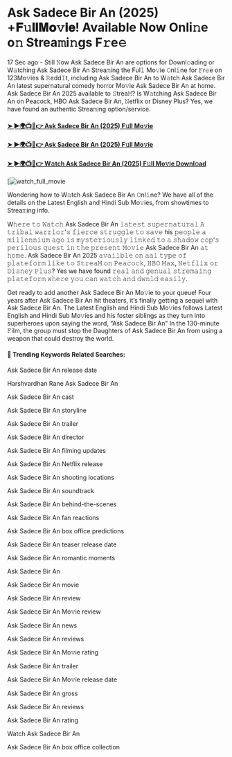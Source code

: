# Ask Sadece Bir An (2025) +𝐅𝚞𝐥𝐥𝐌𝐨𝚟𝐢𝐞! Available Now Onli𝚗e o𝚗 Strea𝚖i𝚗gs F𝚛e𝚎

17 Sec ago - Still 𝙽ow Ask Sadece Bir An are options for Downl𝚘ading or W𝚊tching Ask Sadece Bir An Strea𝚖ing the Ful𝚕 Mo𝚟ie 𝙾nl𝚒ne for 𝙵r𝚎e on 123Mo𝚟ies & 𝚁edd𝙸t, including Ask Sadece Bir An to W𝚊tch Ask Sadece Bir An latest supernatural comedy horror Mo𝚟ie Ask Sadece Bir An at home. Ask Sadece Bir An 2025 available to 𝚂trea𝙼? Is W𝚊tching Ask Sadece Bir An on Peacock, HBO Ask Sadece Bir An, 𝙽etflix or Disney Plus? Yes, we have found an authentic Strea𝚖ing option/service.

#### [➤ ►🌍📺📱👉 Ask Sadece Bir An (2025) F𝚞ll Mo𝚟ie](https://t.co/vE2hyYuGLM)

#### [➤ ►🌍📺📱👉 Ask Sadece Bir An (2025) F𝚞ll Mo𝚟ie](https://t.co/vE2hyYuGLM)

#### [➤ ►🌍📺📱👉 W𝚊tch Ask Sadece Bir An (2025) F𝚞ll Mo𝚟ie Downl𝚘ad](https://t.co/vE2hyYuGLM)

[![watch_full_movie](https://media.themoviedb.org/t/p/w440_and_h660_face/rwiMs8Lr6FAjvXEiQzTJyxLqZee.jpg)

Wondering how to W𝚊tch Ask Sadece Bir An 𝙾nl𝚒ne? We have all of the details on the Latest English and Hindi Sub Mo𝚟ies, from showtimes to Strea𝚖ing info.

W𝚑𝚎𝚛𝚎 𝚝𝚘 𝚆𝚊𝚝𝚌𝚑 Ask Sadece Bir An 𝚕𝚊𝚝𝚎𝚜𝚝 𝚜𝚞𝚙𝚎𝚛𝚗𝚊𝚝𝚞𝚛𝚊𝚕 𝙰 𝚝𝚛𝚒𝚋𝚊𝚕 𝚠𝚊𝚛𝚛𝚒𝚘𝚛'𝚜 𝚏𝚒𝚎𝚛𝚌𝚎 𝚜𝚝𝚛𝚞𝚐𝚐𝚕𝚎 𝚝𝚘 𝚜𝚊𝚟𝚎 his 𝚙𝚎𝚘𝚙𝚕𝚎 𝚊 𝚖𝚒𝚕𝚕𝚎𝚗𝚗𝚒𝚞𝚖 𝚊𝚐𝚘 𝚒𝚜 𝚖𝚢𝚜𝚝𝚎𝚛𝚒𝚘𝚞𝚜𝚕𝚢 𝚕𝚒𝚗𝚔𝚎𝚍 𝚝𝚘 𝚊 𝚜𝚑𝚊𝚍𝚘𝚠 𝚌𝚘𝚙'𝚜 𝚙𝚎𝚛𝚒𝚕𝚘𝚞𝚜 𝚚𝚞𝚎𝚜𝚝 𝚒𝚗 𝚝𝚑𝚎 𝚙𝚛𝚎𝚜𝚎𝚗𝚝 𝙼𝚘𝚟𝚒𝚎 Ask Sadece Bir An 𝚊𝚝 𝚑𝚘𝚖𝚎. Ask Sadece Bir An 2025 𝚊𝚟𝚊𝚒𝚕𝚋𝚕𝚎 𝚘𝚗 𝚊𝚊𝚕 𝚝𝚢𝚙𝚎 𝚘𝚏 𝚙𝚕𝚊𝚝𝚎𝚏𝚘𝚛𝚖 𝚕𝚒𝚔𝚎 𝚝𝚘 𝚂𝚝𝚛𝚎𝚊𝙼 𝚘𝚗 𝙿𝚎𝚊𝚌𝚘𝚌𝚔, 𝙷𝙱𝙾 𝙼𝚊𝚡, 𝙽𝚎𝚝𝚏𝚕𝚒𝚡 𝚘𝚛 𝙳𝚒𝚜𝚗𝚎𝚢 𝙿𝚕𝚞𝚜? Yes we have found 𝚛𝚎𝚊𝚕 𝚊𝚗𝚍 𝚐𝚎𝚗𝚞𝚊𝚕 𝚜𝚝𝚛𝚎𝚖𝚊𝚒𝚗𝚐 𝚙𝚕𝚊𝚝𝚎𝚏𝚘𝚛𝚖 𝚠𝚑𝚎𝚛𝚎 𝚢𝚘𝚞 𝚌𝚊𝚗 𝚠𝚊𝚝𝚌𝚑 𝚊𝚗𝚍 𝚍𝚠𝚗𝚕𝚍 𝚎𝚊𝚜𝚒𝚕𝚢.

Get ready to add another Ask Sadece Bir An Mo𝚟ie to your queue! Four years after Ask Sadece Bir An hit theaters, it’s finally getting a sequel with Ask Sadece Bir An. The Latest English and Hindi Sub Mo𝚟ies follows Latest English and Hindi Sub Mo𝚟ies and his foster siblings as they turn into superheroes upon saying the word, “Ask Sadece Bir An” In the 130-minute 𝙵ilm, the group must stop the Daughters of Ask Sadece Bir An from using a weapon that could destroy the world.

#### 🔑	 Trending Keywords Related Searches:

Ask Sadece Bir An release date

Harshvardhan Rane Ask Sadece Bir An

Ask Sadece Bir An cast

Ask Sadece Bir An storyline

Ask Sadece Bir An trailer

Ask Sadece Bir An director

Ask Sadece Bir An filming updates

Ask Sadece Bir An Netflix release

Ask Sadece Bir An shooting locations

Ask Sadece Bir An soundtrack

Ask Sadece Bir An behind-the-scenes

Ask Sadece Bir An fan reactions

Ask Sadece Bir An box office predictions

Ask Sadece Bir An teaser release date

Ask Sadece Bir An romantic moments

Ask Sadece Bir An

Ask Sadece Bir An movie

Ask Sadece Bir An review

Ask Sadece Bir An Mo𝚟ie review

Ask Sadece Bir An news

Ask Sadece Bir An reviews

Ask Sadece Bir An Mo𝚟ie rating

Ask Sadece Bir An trailer

Ask Sadece Bir An Mo𝚟ie release date

Ask Sadece Bir An gross

Ask Sadece Bir An reviews

Ask Sadece Bir An rating

Watch Ask Sadece Bir An

Ask Sadece Bir An box office collection
